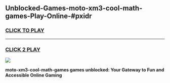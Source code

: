 
## Unblocked-Games-moto-xm3-cool-math-games-Play-Online-#pxidr
<h3>
<a href="https://premium.freeplayer.one?title=moto-xm3-cool-math-games&ref=27F">CLICK TO PLAY</a></h3>
<hr>

<h3>
<a href="https://premium.freeplayer.one?title=moto-xm3-cool-math-games&ref=27F">CLICK 2 PLAY</a>
  
</h3>

<a href="https://premium.freeplayer.one?title=moto-xm3-cool-math-games&ref=27F"><img src="https://clearcache.store/games.png"></a>


**moto-xm3-cool-math-games games unblocked: Your Gateway to Fun and Accessible Online Gaming**
